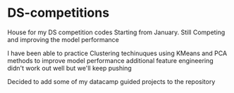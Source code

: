 # DS-competitions
House for my DS competition codes Starting from January. Still Competing and improving the model performance

I have been able to practice Clustering techinuques using KMeans and PCA methods to improve model performance
additional feature engineering didn't work out well but we'll keep pushing 

Decided to add some of my datacamp guided projects to the repository
